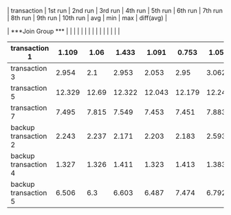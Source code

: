| transaction                    | 1st run | 2nd run | 3rd run | 4th run | 5th run | 6th run | 7th run | 8th run | 9th run | 10th run | avg                | min   | max   | diff(avg)             | 

| ***Join Group ***     |         |         |         |         |         |         |         |         |         |          |                    |       |       |                       | 

|transaction 1|1.109 |1.06 |1.433 |1.091 |0.753 |1.051 |0.842 |1.07  |1.112 |0.797 |1.051125          |0.753 |1.433|0.5205250000000001 |
|-------------|------|-----|------|------|------|------|------|------|------|------|------------------|------|-----|-------------------|
|transaction 3|2.954 |2.1  |2.953 |2.053 |2.95  |3.062 |3.023 |3.022 |2.941 |3.004 |2.764625          |2.053 |3.062|-0.4617749999999998|
|transaction 5|12.329|12.69|12.322|12.043|12.179|12.245|12.196|12.381|12.331|12.162|12.298124999999999|12.043|12.69|7.939024999999999  |
|transaction 7|7.495 |7.815|7.549 |7.453 |7.451 |7.883 |8.003 |7.538 |7.805 |7.582 |7.648375          |7.451 |8.003|5.6819749999999996 |
|backup transaction 2|2.243 |2.237|2.171 |2.203 |2.183 |2.593 |2.339 |2.216 |2.249 |2.195 |2.273125          |2.171 |2.593|1.1782249999999999 |
|backup transaction 4|1.327 |1.326|1.411 |1.323 |1.413 |1.383 |1.399 |1.354 |1.346 |1.488 |1.367             |1.323 |1.413|-0.2104999999999999|
|backup transaction 5|6.506 |6.3  |6.603 |6.487 |7.474 |6.792 |6.424 |6.955 |6.87  |6.621 |6.692625          |6.3   |7.474|2.6171249999999997 |

